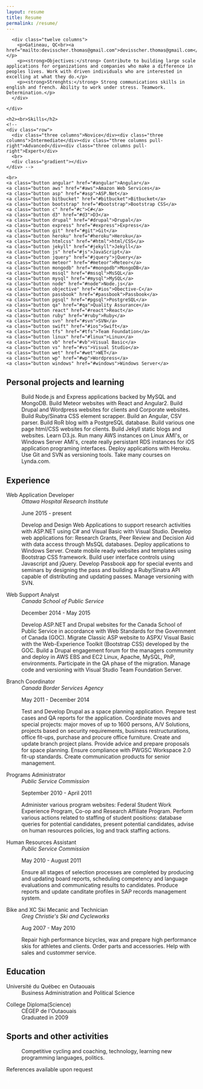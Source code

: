 ```yaml
---
layout: resume
title: Resume
permalink: /resume/
---
```

<div class="container">
  <div class="panel">
    <div class="row">
      
      <div class="twelve columns">
        <p>Gatineau, QC<br><a href="mailto:devisscher.thomas@gmail.com">devisscher.thomas@gmail.com</a></p>
        <p><strong>Objectives:</strong> Contribute to building large scale applications for organizations and companies who make a difference in peoples lives. Work with driven individuals who are interested in excelling at what they do.</p>
        <p><strong>Strenghts:</strong> Strong communications skills in english and french. Ability to work under stress. Teamwork. Determination.</p>
      </div>
      
    </div>
  </div>
  <div class="row center">
    
    <h2><br>Skills</h2>
    <!--
    <div class="row">
      <div class="three columns">Novice</div><div class="three columns">Intermediate</div><div class="three columns pull-right">Advanced</div><div class="three columns pull-right">Expert</div>
      <br>
      <div class="gradient"></div>
    </div> -->
    
    <br>
    <a class="button angular" href="#angular">Angular</a>
    <a class="button aws" href="#aws">Amazon Web Services</a>
    <a class="button asp" href="#asp">ASP.Net</a>
    <a class="button bitbucket" href="#bitbucket">Bitbucket</a>
    <a class="button bootstrap" href="#bootstrap">Bootstrap CSS</a>
    <a class="button c" href="#c">C#</a>
    <a class="button d3" href="#d3">D3</a>
    <a class="button drupal" href="#drupal">Drupal</a>
    <a class="button express" href="#express">Express</a>
    <a class="button git" href="#git">Git</a>
    <a class="button heroku" href="#heroku">Heroku</a>
    <a class="button htmlcss" href="#html">html/CSS</a>
    <a class="button jekyll" href="#jekyll">Jekyll</a>
    <a class="button js" href="#js">JavaScript</a>
    <a class="button jquery" href="#jquery">jQuery</a>
    <a class="button meteor" href="#meteor">Meteor</a>
    <a class="button mongodb" href="#mongodb">MongoDB</a>
    <a class="button mssql" href="#mssql">MsSQL</a>
    <a class="button mysql" href="#mysql">MySQL</a>
    <a class="button node" href="#node">Node.js</a>
    <a class="button objective" href="#ios">Obective-C</a>
    <a class="button passbook" href="#passbook">Passbook</a>
    <a class="button pgsql" href="#pgsql">PostgreSQL</a>
    <a class="button qa" href="#qa">Quality Assurance</a>
    <a class="button react" href="#react">React</a>
    <a class="button ruby" href="#ruby">Ruby</a>
    <a class="button svn" href="#svn">SVN</a>
    <a class="button swift" href="#ios">Swift</a>
    <a class="button tfs" href="#tfs">Team Foundation</a>
    <a class="button linux" href="#linux">Linux</a>
    <a class="button vb" href="#vb">Visual Basic</a>
    <a class="button vs" href="#vs">Visual Studio</a>
    <a class="button wet" href="#wet">WET</a>
    <a class="button wp" href="#wp">Wordpress</a>
    <a class="button windows" href="#windows">Windows Server</a>
  </div>
  <p></p>
  <div class="row">
    <dl>
      <h2>
      Personal projects and learning</h2>
      <dd>
      <p>Build <a class="node" id="node">Node.js</a> and <a id="express" class="express">Express</a> applications backed by <a id="mysql" class="mysql">MySQL</a> and <a id="mongodb" class="mongodb">MongoDB</a>. Build <a class="meteor" id="meteor">Meteor</a> websites with <a id="react" class="react">React</a> and <a class="angular">Angular2</a>. Build <a class="drupal"
      id="drupal">Drupal</a> and <a class="wp" id="wp">Wordpress</a> websites for clients and Corporate websites. Build <a class="ruby" id="ruby">Ruby/Sinatra</a> <a id="html" class="htmlcss">CSS</a> element scrapper. Build
      an <a id="angular" class="angular">Angular</a>, CSV parser. Build <a class="ruby">RoR</a> blog with a <a id="pgsql" class="pgsql">PostgreSQL</a> database. Build various one page <a class="htmlcss">html/CSS</a> websites for clients. Build <a id="jekyll"
      class="jekyll">Jekyll</a> static blogs and websites. Learn <a id="d3" class="d3">D3.js</a>. Run many <a class="aws" id="aws">AWS</a> instances on <a class="linux" id="linux">Linux AMI</a>'s, or <a id="windows" class="windows">Windows Server AMI</a>'s,
      create really persistant RDS instances for <a id="ios" class="objective swift">iOS</a> application programing interfaces. Deploy applications with <a id="heroku" class="heroku">Heroku</a>. Use <a class="git" id="git">Git</a> and <a id="svn" class="svn">SVN</a> as versioning tools. Take many courses on Lynda.com.
    </p>
    </dd>
  </dl>
</div>
<div class="row">
  <h2>Experience</h2>
  <dl>
    <dt class="poste">Web Application Developer </dt>
    <dd><em>Ottawa Hospital Research Institute</em>
    <br>
    <p class="muted">June 2015 - present</p>
    <p>Develop and Design Web Applications to support research activities with <a class="asp" id="asp">ASP.NET</a> using <a id="c" class="c">C#</a> and <a id="vb" class="vb">Visual Basic</a> with <a id="vs" class="vs">Visual Studio</a>. Develop web applications
    for: Research Grants, Peer Review and Decision Aid with data access through <a class="mssql" id="mssql">MsSQL</a> databases. Deploy applications to <a class="windows"> Windows Server</a>. Create mobile ready websites and templates
    using <a id="bootstrap" class="bootstrap">Bootstrap CSS</a> framework. Build user interface controls using <a class="js" id="js">Javascript</a> and <a class="jquery" id="jquery">jQuery</a>. Develop <a id="passbook" class="passbook">Passbook</a>          app for special events and seminars by designing the pass and building a <a class="ruby">Ruby/Sinatra</a> API capable of distributing and updating passes. Manage versioning with <a id="svn" class="svn">SVN</a>.
  </p>
  </dd>
</dl>
<dl>
  <dt class="poste">Web Support Analyst</dt>
  <dd><em>Canada School of Public Service</em>
  <br> <p class="muted">December 2014 - May 2015</p>
  <p>Develop <a class="asp">ASP.NET</a> and <a class="drupal">Drupal</a> websites for the Canada School of Public Service in accordance with Web Standards for the Government of Canada (GOC). Migrate <a class="asp">Classic ASP</a> website to <a class="asp">ASPX</a>/
  <a
    class="vb">Visual Basic</a> with the <a class="wet" id="wet">Web-Experience Toolkit</a> (<a class="bootstrap">Bootstrap CSS</a>) developed by the GOC. Build a <a class="drupal">Drupal</a> engagement forum for the managers community and deploy in <a class="aws">AWS</a>            EBS and EC2 <a class="linux">Linux</a>, <a class="apacher">Apache</a>, <a class="mysql">MySQL</a>, <a class="php" id="php">PhP</a>, environments. Participate in the <a id="qa" class="qa">QA</a> phase of the migration. Manage code and versioning
    with <a class="vs">Visual Studio</a> <a id="tfs" class="tfs">Team Foundation Server.</a></p>
    </dd>
  </dl>
  <dl>
    <dt class="poste">Branch Coordinator</dt>
    <dd><em>Canada Border Services Agency</em>
    <br> <p class="muted">May 2011 - December 2014</p>
    <p>
      Test and Develop <a class="drupal">Drupal</a> as a space planning application. Prepare test cases and <a class="qa">QA</a> reports for the application. Coordinate moves and special projects: major moves of up to 1600 persons, A/V Solutions,
      projects based on security requirements, business restructurations, office fit-ups, purchase and procure office furniture. Create and update branch project plans. Provide advice and prepare proposals for space planning. Ensure compliance with
      PWGSC Workspace 2.0 fit-up standards. Create communication products for senior management.
    </p>
    </dd>
  </dl>
  <dl>
    <dt class="poste">Programs Administrator</dt>
    <dd><em>Public Service Commission</em>
    <br> <p class="muted">September 2010 - April 2011</p>
    <p>Administer various program websites: Federal Student Work Experience Program, Co-op and Research Affiliate Program. Perform various actions related to staffing of student positions: database queries for potential candidates, present potential
      candidates, advise on human resources policies, log and track staffing actions.
    </p>
    </dd>
  </dl>
  <dl>
    <dt class="poste">Human Resources Assistant</dt>
    <dd><em>Public Service Commission</em>
    <br> <p class="muted">May 2010 - August 2011</p>
    <p>Ensure all stages of selection processes are completed by producing and updating board reports, scheduling competency and language evaluations and communicating results to candidates. Produce reports and update canditate profiles in SAP records management system. </p>
    </dd>
  </dl>
  <dl>
    <dt class="poste">Bike and XC Ski Mecanic and Technician</dt>
    <dd><em>Greg Christie's Ski and Cycleworks</em>
    <br> <p class="muted">Aug 2007 - May 2010</p>
    <p>Repair high performance bicycles, wax and prepare high performance skis for athletes and clients. Order parts and accessories. Help with sales and custommer service.</p>
    </dd>
  </dl>
</div>
<div class="row">
  <h2>Education</h2>
  <dl>
    <dt class="poste">Université du Québec en Outaouais</dt>
    <dd>Business Administration and Political Science
    </dd>
  </dl>
  <dl>
    <dt class="poste">College Diploma(Science)</dt>
    <dd>CÉGEP de l'Outaouais
    <br> Graduated in 2009
    </dd>
  </dl>
</div>
<h2>Sports and other activities</h2>
<dl>
  <dd>Competitive cycling and coaching, technology, learning new programming languages, politics.
  </dd>
</dl>
<dl>
  <dt class="poste">References available upon request</dt>
</dl>
<dl>
  <a href="#" class="back-to-top" style="color: #fff;"> &uarr;
  </a>
</dl>
</div>
